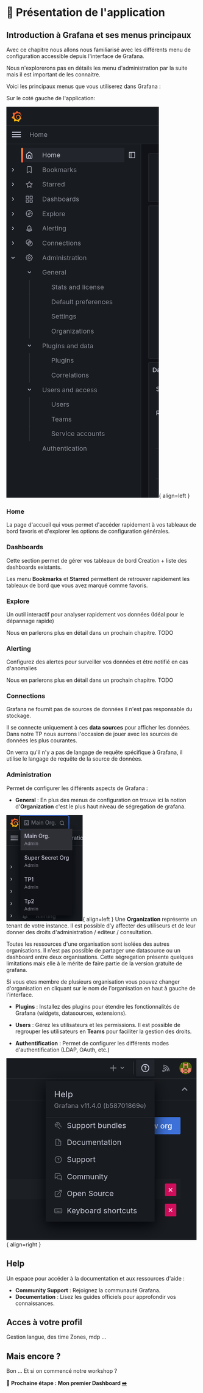 # 🚂 Présentation de l'application

## Introduction à Grafana et ses menus principaux

Avec ce chapitre nous allons nous familiarisé avec les différents menu de configuration accessible depuis l'interface de Grafana.

Nous n'explorerons pas en détails les menu d'administration par la suite mais il est important de les connaitre.

Voici les principaux menus que vous utiliserez dans Grafana :

Sur le coté gauche de l'application:

![Menu](image.png){ align=left }

### **Home**
La page d'accueil qui vous permet d'accéder rapidement à vos tableaux de bord favoris et d'explorer les options de configuration générales.

### **Dashboards**
Cette section permet de gérer vos tableaux de bord Creation + liste des dashboards existants.

Les menu **Bookmarks** et **Starred** permettent de retrouver rapidement les tableaux de bord que vous avez marqué comme favoris.

### **Explore**
Un outil interactif pour analyser rapidement vos données (Idéal pour le dépannage rapide)

Nous en parlerons plus en détail dans un prochain chapitre. TODO

### **Alerting**
Configurez des alertes pour surveiller vos données et être notifié en cas d'anomalies 

Nous en parlerons plus en détail dans un prochain chapitre. TODO

### **Connections**
Grafana ne fournit pas de sources de données il n'est pas responsable du stockage. 

Il se connecte uniquement à ces **data sources** pour afficher les données. Dans notre TP nous aurrons l'occasion de jouer avec les sources de données les plus courantes.

On verra qu'il n'y a pas de langage de requête spécifique à Grafana, il utilise le langage de requête de la source de données.

### **Administration**

Permet de configurer les différents aspects de Grafana :

* **General** : En plus des menus de configuration on trouve ici la notion d'**Organization** c'est le plus haut niveau de ségregation de grafana.

![alt text](image-2.png){ align=left } Une **Organization** représente un tenant de votre instance. Il est possible d'y affecter des utiliseurs et de leur donner des droits d'administration / editeur / consultation.

Toutes les ressources d'une organisation sont isolées des autres organisations. Il n'est pas possible de partager une datasource ou un dashboard entre deux organisations. Cette ségregation présente quelques limitations mais elle à le mérite de faire partie de la version gratuite de grafana.

Si vous etes membre de plusieurs organisation vous pouvez changer d'organisation en cliquant sur le nom de l'organisation en haut à gauche de l'interface.

* **Plugins** : Installez des plugins pour étendre les fonctionnalités de Grafana (widgets, datasources, extensions).
* **Users** : Gérez les utilisateurs et les permissions. Il est possible de regrouper les utilisateurs en **Teams** pour faciliter la gestion des droits.

* **Authentification** : Permet de configurer les différents modes d'authentification (LDAP, OAuth, etc.)

![top-left](image-1.png){ align=right }

## **Help**

Un espace pour accéder à la documentation et aux ressources d'aide :
* **Community Support** : Rejoignez la communauté Grafana.
* **Documentation** : Lisez les guides officiels pour approfondir vos connaissances.

## Acces à votre profil

Gestion langue, des time Zones, mdp  ... 

## Mais encore ?

Bon ... Et si on commencé notre workshop ?

**🛫 Prochaine étape : Mon premier Dashboard [➡️](../vizu/1.md)**